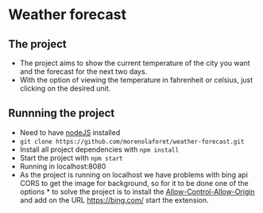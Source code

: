 # Weather forecast

## The project

* The project aims to show the current temperature of the city you want and the forecast for the next two days.
* With the option of viewing the temperature in fahrenheit or celsius, just clicking on the desired unit.


## Runnning the project

* Need to have [nodeJS](https://nodejs.org/en/) installed
* `git clone https://github.com/morenolaforet/weather-forecast.git`
* Install all project dependencies with `npm install`
* Start the project with `npm start`
* Running in localhost:8080
* As the project is running on localhost we have problems with bing api CORS to get the image for background, so for it to be done one of the options * to solve the project is to install the [Allow-Control-Allow-Origin](https://chrome.google.com/webstore/detail/allow-control-allow-origi/nlfbmbojpeacfghkpbjhddihlkkiljbi?utm_source=chrome-app-launcher-info-dialog) and add on the URL https://bing.com/ start the extension.

